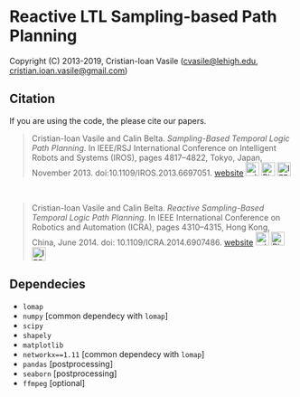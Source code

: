 # Reactive LTL Sampling-based Path Planning


Copyright (C) 2013-2019, Cristian-Ioan Vasile (cvasile@lehigh.edu, cristian.ioan.vasile@gmail.com)

## Citation

If you are using the code, the please cite our papers.

> Cristian-Ioan Vasile and Calin Belta. *Sampling-Based Temporal Logic Path Planning*. In IEEE/RSJ International Conference on Intelligent Robots and Systems (IROS), pages 4817–4822, Tokyo, Japan, November 2013. doi:10.1109/IROS.2013.6697051.
[website](https://cristianvasile.com/article/sampling-based-temporal-logic-path-planning)
[<img src="https://upload.wikimedia.org/wikipedia/commons/8/87/PDF_file_icon.svg" alt="pdf" height="24" />](https://cristianvasile.com/sites/default/files/articole/IROS_2013.pdf)
[<img src="https://upload.wikimedia.org/wikipedia/commons/3/30/BibTeX_logo.svg" alt="BibTex" height="24" />](https://cristianvasile.com/sites/default/files/articole/IROS_2013.bib)
[<img src="https://upload.wikimedia.org/wikipedia/en/2/21/IEEE_logo.svg" alt="IEEE" height="24" />](http://ieeexplore.ieee.org/xpl/articleDetails.jsp?arnumber=6697051)

&nbsp;

> Cristian-Ioan Vasile and Calin Belta. *Reactive Sampling-Based Temporal Logic Path Planning*. In IEEE International Conference on Robotics and Automation (ICRA), pages 4310–4315, Hong Kong, China, June 2014. doi: 10.1109/ICRA.2014.6907486.
[website](https://cristianvasile.com/article/reactive-sampling-based-temporal-logic-path-planning)
[<img src="https://upload.wikimedia.org/wikipedia/commons/8/87/PDF_file_icon.svg" alt="pdf" height="24" />](https://cristianvasile.com/sites/default/files/articole/ICRA_2014.pdf)
[<img src="https://upload.wikimedia.org/wikipedia/commons/3/30/BibTeX_logo.svg" alt="BibTex" height="24" />](https://cristianvasile.com/sites/default/files/articole/ICRA_2014.bib)
[<img src="https://upload.wikimedia.org/wikipedia/en/2/21/IEEE_logo.svg" alt="IEEE" height="24" />](http://ieeexplore.ieee.org/xpls/abs_all.jsp?arnumber=6907486&tag=1)


## Dependecies


* `lomap`
* `numpy` [common dependecy with `lomap`]
* `scipy`
* `shapely`
* `matplotlib`
* `networkx==1.11` [common dependecy with `lomap`]
* `pandas` [postprocessing]
* `seaborn` [postprocessing]
* `ffmpeg` [optional]
